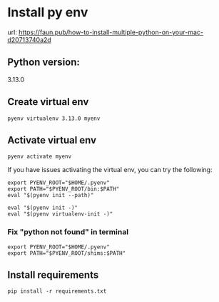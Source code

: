 


# Install py env
url: https://faun.pub/how-to-install-multiple-python-on-your-mac-d20713740a2d

## Python version: 
 3.13.0

 ## Create virtual env
 ```pyenv virtualenv 3.13.0 myenv```

 ## Activate virtual env
 ```pyenv activate myenv```

 If you have issues activating the virtual env, you can try the following:
 ```
 export PYENV_ROOT="$HOME/.pyenv"
 export PATH="$PYENV_ROOT/bin:$PATH"
 eval "$(pyenv init --path)"
 ```
 ```
 eval "$(pyenv init -)"
 eval "$(pyenv virtualenv-init -)"
 ```

 ### Fix "python not found" in terminal
 ```
 export PYENV_ROOT="$HOME/.pyenv"
 export PATH="$PYENV_ROOT/shims:$PATH"
 ```

 ## Install requirements
 ```pip install -r requirements.txt```


